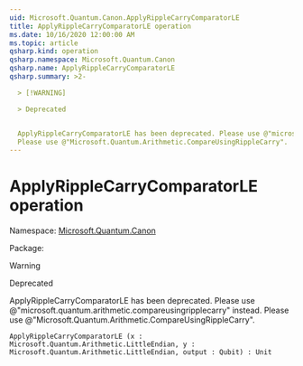 ```yaml
---
uid: Microsoft.Quantum.Canon.ApplyRippleCarryComparatorLE
title: ApplyRippleCarryComparatorLE operation
ms.date: 10/16/2020 12:00:00 AM
ms.topic: article
qsharp.kind: operation
qsharp.namespace: Microsoft.Quantum.Canon
qsharp.name: ApplyRippleCarryComparatorLE
qsharp.summary: >2-

  > [!WARNING]

  > Deprecated


  ApplyRippleCarryComparatorLE has been deprecated. Please use @"microsoft.quantum.arithmetic.compareusingripplecarry" instead.
  Please use @"Microsoft.Quantum.Arithmetic.CompareUsingRippleCarry".
---
```


# ApplyRippleCarryComparatorLE operation

Namespace: [Microsoft.Quantum.Canon](xref:Microsoft.Quantum.Canon)

Package: [](https://nuget.org/packages/)


> [!WARNING]
> Deprecated
ApplyRippleCarryComparatorLE has been deprecated. Please use @"microsoft.quantum.arithmetic.compareusingripplecarry" instead.Please use @"Microsoft.Quantum.Arithmetic.CompareUsingRippleCarry".

```Q#
ApplyRippleCarryComparatorLE (x : Microsoft.Quantum.Arithmetic.LittleEndian, y : Microsoft.Quantum.Arithmetic.LittleEndian, output : Qubit) : Unit
```
